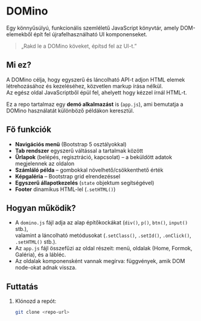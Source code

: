 # DOMino

Egy könnyűsúlyú, funkcionális szemléletű JavaScript könyvtár, amely
DOM-elemekből épít fel újrafelhasználható UI komponenseket.

> „Rakd le a DOMino köveket, építsd fel az UI-t.”

## Mi ez?

A DOMino célja, hogy egyszerű és láncolható API-t adjon HTML elemek
létrehozásához és kezeléséhez, közvetlen markup írása nélkül.  
Az egész oldal JavaScriptből épül fel, ahelyett hogy kézzel írnál HTML-t.

Ez a repo tartalmaz egy **demó alkalmazást** is (`app.js`), ami bemutatja
a DOMino használatát különböző példákon keresztül.

## Fő funkciók

- **Navigációs menü** (Bootstrap 5 osztályokkal)
- **Tab rendszer** egyszerű váltással a tartalmak között
- **Űrlapok** (belépés, regisztráció, kapcsolat) – a beküldött adatok megjelennek az oldalon
- **Számláló példa** – gombokkal növelhető/csökkenthető érték
- **Képgaléria** – Bootstrap grid elrendezéssel
- **Egyszerű állapotkezelés** (`state` objektum segítségével)
- **Footer** dinamikus HTML-lel (`.setHTML()`)

## Hogyan működik?

- A `domino.js` fájl adja az alap építőkockákat (`div()`, `p()`, `btn()`, `input()` stb.),  
  valamint a láncolható metódusokat (`.setClass()`, `.setId()`, `.onClick()`, `.setHTML()` stb.).
- Az `app.js` fájl összefűzi az oldal részeit: menü, oldalak (Home, Formok, Galéria), és a lábléc.  
- Az oldalak komponensként vannak megírva: függvények, amik DOM node-okat adnak vissza.

## Futtatás

1. Klónozd a repót:  
   ```bash
   git clone <repo-url>
